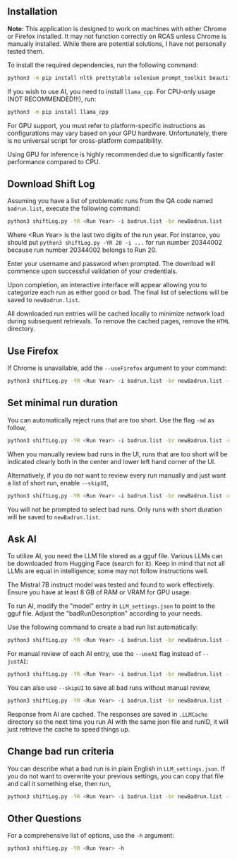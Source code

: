 ## Installation

**Note:** This application is designed to work on machines with either Chrome or Firefox installed. It may not function correctly on RCAS unless Chrome is manually installed. While there are potential solutions, I have not personally tested them.

To install the required dependencies, run the following command:

```bash
python3 -m pip install nltk prettytable selenium prompt_toolkit beautifulsoup4 pyfiglet chromedriver_autoinstaller tqdm
```

If you wish to use AI, you need to install `llama_cpp`. For CPU-only usage (NOT RECOMMENDED!!!), run:

```bash
python3 -m pip install llama_cpp
```

For GPU support, you must refer to platform-specific instructions as configurations may vary based on your GPU hardware. Unfortunately, there is no universal script for cross-platform compatibility.

Using GPU for inference is highly recommended due to significantly faster performance compared to CPU.

## Download Shift Log

Assuming you have a list of problematic runs from the QA code named `badrun.list`, execute the following command:

```bash
python3 shiftLog.py -YR <Run Year> -i badrun.list -br newBadrun.list
```

Where \<Run Year\> is the last two digits of the run year. For instance, you should put `python3 shiftLog.py -YR 20 -i ...` for run number 20344002 because run number 20344002 belongs to Run 20. 

Enter your username and password when prompted. The download will commence upon successful validation of your credentials.

Upon completion, an interactive interface will appear allowing you to categorize each run as either good or bad. The final list of selections will be saved to `newBadrun.list`.

All downloaded run entries will be cached locally to minimize network load during subsequent retrievals. To remove the cached pages, remove the `HTML` directory. 

## Use Firefox

If Chrome is unavailable, add the `--useFirefox` argument to your command:

```bash
python3 shiftLog.py -YR <Run Year> -i badrun.list -br newBadrun.list --useFirefox
```

## Set minimal run duration

You can automatically reject runs that are too short. Use the flag `-md` as follow,

```bash
python3 shiftLog.py -YR <Run Year> -i badrun.list -br newBadrun.list -md <minimum duration in seconds>
```

When you manually review bad runs in the UI, runs that are too short will be indicated clearly both in the center and lower left hand corner of the UI.

Alternatively, if you do not want to review every run manually and just want a list of short run, enable `--skipUI`,

```bash
python3 shiftLog.py -YR <Run Year> -i badrun.list -br newBadrun.list -md <minimum duration in seconds> --skipUI
```

You will not be prompted to select bad runs. Only runs with short duration will be saved to `newBadrun.list`.


## Ask AI

To utilize AI, you need the LLM file stored as a gguf file. Various LLMs can be downloaded from Hugging Face (search for it). Keep in mind that not all LLMs are equal in intelligence; some may not follow instructions well.

The Mistral 7B instruct model was tested and found to work effectively. Ensure you have at least 8 GB of RAM or VRAM for GPU usage.

To run AI, modify the "model" entry in `LLM_settings.json` to point to the gguf file. Adjust the "badRunDescription" according to your needs.

Use the following command to create a bad run list automatically:

```bash
python3 shiftLog.py -YR <Run Year> -i badrun.list -br newBadrun.list --useAI
```

For manual review of each AI entry, use the `--useAI` flag instead of `--justAI`:

```bash
python3 shiftLog.py -YR <Run Year> -i badrun.list -br newBadrun.list --useAI 
```

You can also use `--skipUI` to save all bad runs without manual review,

```bash
python3 shiftLog.py -YR <Run Year> -i badrun.list -br newBadrun.list --useAI --skipUI
```

Response from AI are cached. The responses are saved in `.LLMCache` directory so the next time you run AI with the same json file and runID, it will just retrieve the cache to speed things up.

## Change bad run criteria

You can describe what a bad run is in plain English in `LLM_settings.json`. If you do not want to overwrite your previous settings, you can copy that file and call it something else, then run,

```bash
python3 shiftLog.py -YR <Run Year> -i badrun.list -br newBadrun.list --useAI --jsonAI <the new json filename>
```

## Other Questions

For a comprehensive list of options, use the `-h` argument:

```bash
python3 shiftLog.py -YR <Run Year> -h
```

